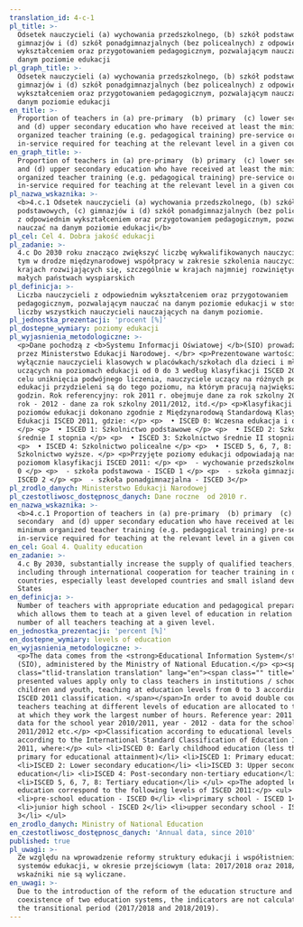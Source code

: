 ```yaml
---
translation_id: 4-c-1
pl_title: >-
  Odsetek nauczycieli (a) wychowania przedszkolnego, (b) szkół podstawowych, (c)
  gimnazjów i (d) szkół ponadgimnazjalnych (bez policealnych) z odpowiednim
  wykształceniem oraz przygotowaniem pedagogicznym, pozwalającym nauczać na
  danym poziomie edukacji
pl_graph_title: >-
  Odsetek nauczycieli (a) wychowania przedszkolnego, (b) szkół podstawowych, (c)
  gimnazjów i (d) szkół ponadgimnazjalnych (bez policealnych) z odpowiednim
  wykształceniem oraz przygotowaniem pedagogicznym, pozwalającym nauczać na
  danym poziomie edukacji
en_title: >-
  Proportion of teachers in (a) pre-primary  (b) primary  (c) lower secondary 
  and (d) upper secondary education who have received at least the minimum
  organized teacher training (e.g. pedagogical training) pre-service or
  in-service required for teaching at the relevant level in a given country
en_graph_title: >-
  Proportion of teachers in (a) pre-primary  (b) primary  (c) lower secondary 
  and (d) upper secondary education who have received at least the minimum
  organized teacher training (e.g. pedagogical training) pre-service or
  in-service required for teaching at the relevant level in a given country
pl_nazwa_wskaznika: >-
  <b>4.c.1 Odsetek nauczycieli (a) wychowania przedszkolnego, (b) szkół
  podstawowych, (c) gimnazjów i (d) szkół ponadgimnazjalnych (bez policealnych)
  z odpowiednim wykształceniem oraz przygotowaniem pedagogicznym, pozwalającym
  nauczać na danym poziomie edukacji</b>
pl_cel: Cel 4. Dobra jakość edukacji
pl_zadanie: >-
  4.c Do 2030 roku znacząco zwiększyć liczbę wykwalifikowanych nauczycieli, w
  tym w drodze międzynarodowej współpracy w zakresie szkolenia nauczycieli w
  krajach rozwijających się, szczególnie w krajach najmniej rozwiniętych i
  małych państwach wyspiarskich
pl_definicja: >-
  Liczba nauczycieli z odpowiednim wykształceniem oraz przygotowaniem
  pedagogicznym, pozwalającym nauczać na danym poziomie edukacji w stosunku do
  liczby wszystkich nauczycieli nauczających na danym poziomie.
pl_jednostka_prezentacji: 'procent [%]'
pl_dostepne_wymiary: poziomy edukacji
pl_wyjasnienia_metodologiczne: >-
  <p>Dane pochodzą z <b>Systemu Informacji Oświatowej </b>(SIO) prowadzonego
  przez Ministerstwo Edukacji Narodowej. </br> <p>Prezentowane wartości dotyczą
  wyłącznie nauczycieli klasowych w placówkach/szkołach dla dzieci i młodzieży,
  uczących na poziomach edukacji od 0 do 3 według klasyfikacji ISCED 2011. W
  celu uniknięcia podwójnego liczenia, nauczyciele uczący na różnych poziomach
  edukacji przydzieleni są do tego poziomu, na którym pracują największą liczbę
  godzin. Rok referencyjny: rok 2011 r. obejmuje dane za rok szkolny 2010/2011,
  rok - 2012 - dane za rok szkolny 2011/2012, itd.</p> <p>Klasyfikacji według
  poziomów edukacji dokonano zgodnie z Międzynarodową Standardową Klasyfikacją
  Edukacji ISCED 2011, gdzie: </p> <p>  • ISCED 0: Wczesna edukacja i opieka
  </p> <p>  • ISCED 1: Szkolnictwo podstawowe </p> <p>  • ISCED 2: Szkolnictwo
  średnie I stopnia </p> <p>  • ISCED 3: Szkolnictwo średnie II stopnia </p>
  <p>  • ISCED 4: Szkolnictwo policealne </p> <p>  • ISCED 5, 6, 7, 8:
  Szkolnictwo wyższe. </p> <p>Przyjęte poziomy edukacji odpowiadają następującym
  poziomom klasyfikacji ISCED 2011: </p> <p>  - wychowanie przedszkolne - ISCED
  0 </p> <p>  - szkoła podstawowa - ISCED 1 </p> <p>  - szkoła gimnazjalna -
  ISCED 2 </p> <p>  - szkoła ponadgimnazjalna - ISCED 3</p>
pl_zrodlo_danych: Ministerstwo Edukacji Narodowej
pl_czestotliwosc_dostępnosc_danych: Dane roczne  od 2010 r.
en_nazwa_wskaznika: >-
  <b>4.c.1 Proportion of teachers in (a) pre-primary  (b) primary  (c) lower
  secondary  and (d) upper secondary education who have received at least the
  minimum organized teacher training (e.g. pedagogical training) pre-service or
  in-service required for teaching at the relevant level in a given country</b>
en_cel: Goal 4. Quality education
en_zadanie: >-
  4.c By 2030, substantially increase the supply of qualified teachers,
  including through international cooperation for teacher training in developing
  countries, especially least developed countries and small island developing
  States
en_definicja: >-
  Number of teachers with appropriate education and pedagogical preparation,
  which allows them to teach at a given level of education in relation to the
  number of all teachers teaching at a given level.
en_jednostka_prezentacji: 'percent [%]'
en_dostepne_wymiary: levels of education
en_wyjasnienia_metodologiczne: >-
  <p>The data comes from the <strong>Educational Information System</strong>
  (SIO), administered by the Ministry of National Education.</p> <p><span
  class="tlid-translation translation" lang="en"><span class="" title="">The
  presented values apply only to class teachers in institutions / schools for
  children and youth, teaching at education levels from 0 to 3 according to the
  ISCED 2011 classification. </span></span>In order to avoid double counting,
  teachers teaching at different levels of education are allocated to the level
  at which they work the largest number of hours. Reference year: 2011 includes
  data for the school year 2010/2011, year - 2012 - data for the school year
  2011/2012 etc.</p> <p>Classification according to educational levels was made
  according to the International Standard Classification of Education ISCED
  2011, where:</p> <ul> <li>ISCED 0: Early childhood education (less than
  primary for educational attainment)</li> <li>ISCED 1: Primary education</li>
  <li>ISCED 2: Lower secondary education</li> <li>ISCED 3: Upper secondary
  education</li> <li>ISCED 4: Post-secondary non-tertiary education</li>
  <li>ISCED 5, 6, 7, 8: Tertiary education</li> </ul> <p>The adopted levels of
  education correspond to the following levels of ISCED 2011:</p> <ul>
  <li>pre-school education - ISCED 0</li> <li>primary school - ISCED 1</li>
  <li>junior high school - ISCED 2</li> <li>upper secondary school - ISCED
  3</li> </ul>
en_zrodlo_danych: Ministry of National Education
en_czestotliwosc_dostępnosc_danych: 'Annual data, since 2010'
published: true
pl_uwagi: >-
  Ze względu na wprowadzenie reformy struktury edukacji i współistnienie dwóch
  systemów edukacji, w okresie przejściowym (lata: 2017/2018 oraz 2018/2019)
  wskaźniki nie są wyliczane.
en_uwagi: >-
  Due to the introduction of the reform of the education structure and the
  coexistence of two education systems, the indicators are not calculated during
  the transitional period (2017/2018 and 2018/2019).
---
```

